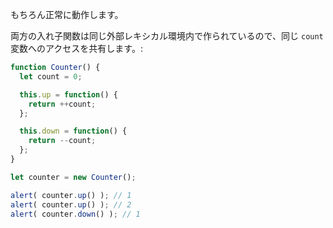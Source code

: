 
もちろん正常に動作します。

両方の入れ子関数は同じ外部レキシカル環境内で作られているので、同じ `count` 変数へのアクセスを共有します。:

```js run
function Counter() {
  let count = 0;

  this.up = function() {
    return ++count;
  };

  this.down = function() {
    return --count;
  };
}

let counter = new Counter();

alert( counter.up() ); // 1
alert( counter.up() ); // 2
alert( counter.down() ); // 1
```
